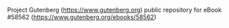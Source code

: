 Project Gutenberg (https://www.gutenberg.org) public repository for
eBook #58562 (https://www.gutenberg.org/ebooks/58562)
